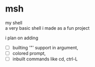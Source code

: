 # msh
my shell  
a very basic shell i made as a fun project  

i plan on adding
- [ ] builting '"' support in argument,
- [ ] colored prompt,
- [ ] inbuilt commands like cd, ctrl-L
